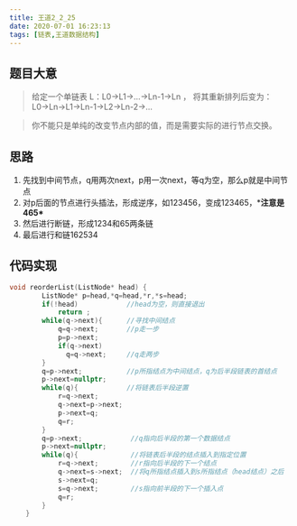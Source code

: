```yaml
---
title: 王道2_2_25
date: 2020-07-01 16:23:13
tags: [链表,王道数据结构]
---
```


## 题目大意

> 给定一个单链表 L：L0→L1→…→Ln-1→Ln ， 将其重新排列后变为： L0→Ln→L1→Ln-1→L2→Ln-2→…

> 你不能只是单纯的改变节点内部的值，而是需要实际的进行节点交换。

## 思路

1. 先找到中间节点，q用两次next，p用一次next，等q为空，那么p就是中间节点
2. 对p后面的节点进行头插法，形成逆序，如123456，变成123465，***注意是465\***
3. 然后进行断链，形成1234和65两条链
4. 最后进行和链162534

## 代码实现

```cpp
void reorderList(ListNode* head) {
        ListNode* p=head,*q=head,*r,*s=head;
        if(!head)            //head为空，则直接退出
            return ;         
        while(q->next){      //寻找中间结点
            q=q->next;       //p走一步
            p=p->next;
            if(q->next)
              q=q->next;     //q走两步
        }
        q=p->next;           //p所指结点为中间结点，q为后半段链表的首结点
        p->next=nullptr;
        while(q){            //将链表后半段逆置
            r=q->next;
            q->next=p->next;
            p->next=q;
            q=r;
        }
        q=p->next;            //q指向后半段的第一个数据结点
        p->next=nullptr;
        while(q){             //将链表后半段的结点插入到指定位置
            r=q->next;        //r指向后半段的下一个结点
            q->next=s->next;  //将q所指结点插入到s所指结点（head结点）之后
            s->next=q;        
            s=q->next;        //s指向前半段的下一个插入点
            q=r;
        }
    }
```